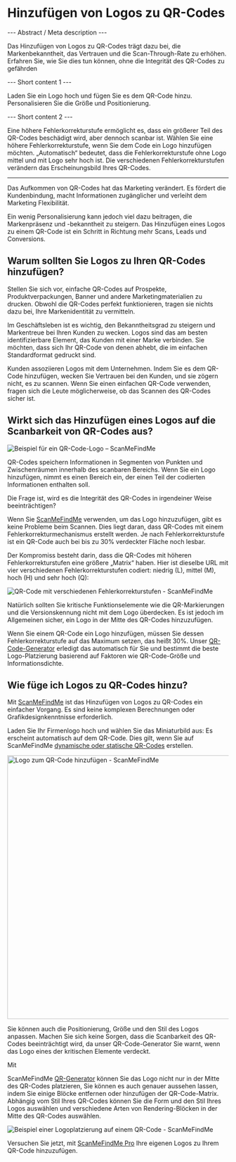 <h1>Hinzufügen von Logos zu QR-Codes</h1>

--- Abstract / Meta description ---

Das Hinzufügen von Logos zu QR-Codes trägt dazu bei, die Markenbekanntheit, das Vertrauen und die Scan-Through-Rate zu erhöhen. Erfahren Sie, wie Sie dies tun können, ohne die Integrität des QR-Codes zu gefährden

--- Short content 1 ---

Laden Sie ein Logo hoch und fügen Sie es dem QR-Code hinzu. Personalisieren Sie die Größe und Positionierung.

--- Short content 2 ---

Eine höhere Fehlerkorrekturstufe ermöglicht es, dass ein größerer Teil des QR-Codes beschädigt wird, aber dennoch scanbar ist. Wählen Sie eine höhere Fehlerkorrekturstufe, wenn Sie dem Code ein Logo hinzufügen möchten. „Automatisch“ bedeutet, dass die Fehlerkorrekturstufe ohne Logo mittel und mit Logo sehr hoch ist. Die verschiedenen Fehlerkorrekturstufen verändern das Erscheinungsbild Ihres QR-Codes.

----------

<p>Das Aufkommen von QR-Codes hat das Marketing verändert. Es fördert die Kundenbindung, macht Informationen zugänglicher und verleiht dem Marketing Flexibilität. </p>

<p>Ein wenig Personalisierung kann jedoch viel dazu beitragen, die Markenpräsenz und -bekanntheit zu steigern. Das Hinzufügen eines Logos zu einem QR-Code ist ein Schritt in Richtung mehr Scans, Leads und Conversions. </p>

<h2> Warum sollten Sie Logos zu Ihren QR-Codes hinzufügen?</h2>

<p>Stellen Sie sich vor, einfache QR-Codes auf Prospekte, Produktverpackungen, Banner und andere Marketingmaterialien zu drucken. Obwohl die QR-Codes perfekt funktionieren, tragen sie nichts dazu bei, Ihre Markenidentität zu vermitteln.</p>

<p>Im Geschäftsleben ist es wichtig, den Bekanntheitsgrad zu steigern und Markentreue bei Ihren Kunden zu wecken. Logos sind das am besten identifizierbare Element, das Kunden mit einer Marke verbinden. Sie möchten, dass sich Ihr QR-Code von denen abhebt, die im einfachen Standardformat gedruckt sind.</p>

<p>Kunden assoziieren Logos mit dem Unternehmen. Indem Sie es dem QR-Code hinzufügen, wecken Sie Vertrauen bei den Kunden, und sie zögern nicht, es zu scannen. Wenn Sie einen einfachen QR-Code verwenden, fragen sich die Leute möglicherweise, ob das Scannen des QR-Codes sicher ist.</p>

<h2>Wirkt sich das Hinzufügen eines Logos auf die Scanbarkeit von QR-Codes aus?</h2>

<p class="imageholder">
    <img src="https://media.scanmefindme.com/blog/about_logos/files/img 1 - qr code with logo.png"
        alt="Beispiel für ein QR-Code-Logo – ScanMeFindMe">
</p>

<p>QR-Codes speichern Informationen in Segmenten von Punkten und Zwischenräumen innerhalb des scanbaren Bereichs. Wenn Sie ein Logo hinzufügen, nimmt es einen Bereich ein, der einen Teil der codierten Informationen enthalten soll.</p>

<p>Die Frage ist, wird es die Integrität des QR-Codes in irgendeiner Weise beeinträchtigen?</p>

<p>Wenn Sie <a href="#static:url" title="QR-Code-Generator ScanMeFindMe">ScanMeFindMe</a> verwenden, um das Logo hinzuzufügen, gibt es keine Probleme beim Scannen. Dies liegt daran, dass QR-Codes mit einem Fehlerkorrekturmechanismus erstellt werden. Je nach Fehlerkorrekturstufe ist ein QR-Code auch bei bis zu 30% verdeckter Fläche noch lesbar.</p>

<p>Der Kompromiss besteht darin, dass die QR-Codes mit höheren Fehlerkorrekturstufen eine größere „Matrix“ haben. Hier ist dieselbe URL mit vier verschiedenen Fehlerkorrekturstufen codiert: niedrig (L), mittel (M), hoch (H) und sehr hoch (Q):</p>

<p class="imageholder">
    <img src="https://media.scanmefindme.com/blog/about_logos/files/img 2 - diff matrix.png"
        alt="QR-Code mit verschiedenen Fehlerkorrekturstufen - ScanMeFindMe">
</p>

<p>Natürlich sollten Sie kritische Funktionselemente wie die QR-Markierungen und die Versionskennung nicht mit dem Logo überdecken. Es ist jedoch im Allgemeinen sicher, ein Logo in der Mitte des QR-Codes hinzuzufügen.</p>

<p>Wenn Sie einem QR-Code ein Logo hinzufügen, müssen Sie dessen Fehlerkorrekturstufe auf das Maximum setzen, das heißt 30%. Unser <a href="#static:url">QR-Code-Generator</a> erledigt das automatisch für Sie und bestimmt die beste Logo-Platzierung basierend auf Faktoren wie QR-Code-Größe und Informationsdichte.</p>

<h2> Wie füge ich Logos zu QR-Codes hinzu?</h2>

<p>Mit <a href="#static:url" title="Logos zu QR-Codes hinzufügen">ScanMeFindMe</a> ist das Hinzufügen von Logos zu QR-Codes ein einfacher Vorgang. Es sind keine komplexen Berechnungen oder Grafikdesignkenntnisse erforderlich.</p>

<p>Laden Sie Ihr Firmenlogo hoch und wählen Sie das Miniaturbild aus: Es erscheint automatisch auf dem QR-Code. Dies gilt, wenn Sie auf ScanMeFindMe <a href="#about:product">dynamische oder statische QR-Codes</a> erstellen.</p>

<p class="imageholder">
    <img src="https://media.scanmefindme.com/blog/about_logos/files/img 3 - adding logo.png" width="600"
        alt="Logo zum QR-Code hinzufügen - ScanMeFindMe">
</p>

<p>Sie können auch die Positionierung, Größe und den Stil des Logos anpassen. Machen Sie sich keine Sorgen, dass die Scanbarkeit des QR-Codes beeinträchtigt wird, da unser QR-Code-Generator Sie warnt, wenn das Logo eines der kritischen Elemente verdeckt.</p>

Mit <p>ScanMeFindMe <a href="#static:url">QR-Generator</a> können Sie das Logo nicht nur in der Mitte des QR-Codes platzieren, Sie können es auch genauer aussehen lassen, indem Sie einige Blöcke entfernen oder hinzufügen der QR-Code-Matrix. Abhängig vom Stil Ihres QR-Codes können Sie die Form und den Stil Ihres Logos auswählen und verschiedene Arten von Rendering-Blöcken in der Mitte des QR-Codes auswählen.</p>

<p class="imageholder">
    <img src="https://media.scanmefindme.com/blog/about_logos/files/img 4 - center of qr.png"
        alt="Beispiel einer Logoplatzierung auf einem QR-Code - ScanMeFindMe">
</p>

<p>Versuchen Sie jetzt, mit <a href="#pro">ScanMeFindMe Pro</a> Ihre eigenen Logos zu Ihrem QR-Code hinzuzufügen.</p>
